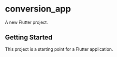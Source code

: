 # conversion_app

A new Flutter project.

## Getting Started

This project is a starting point for a Flutter application.
